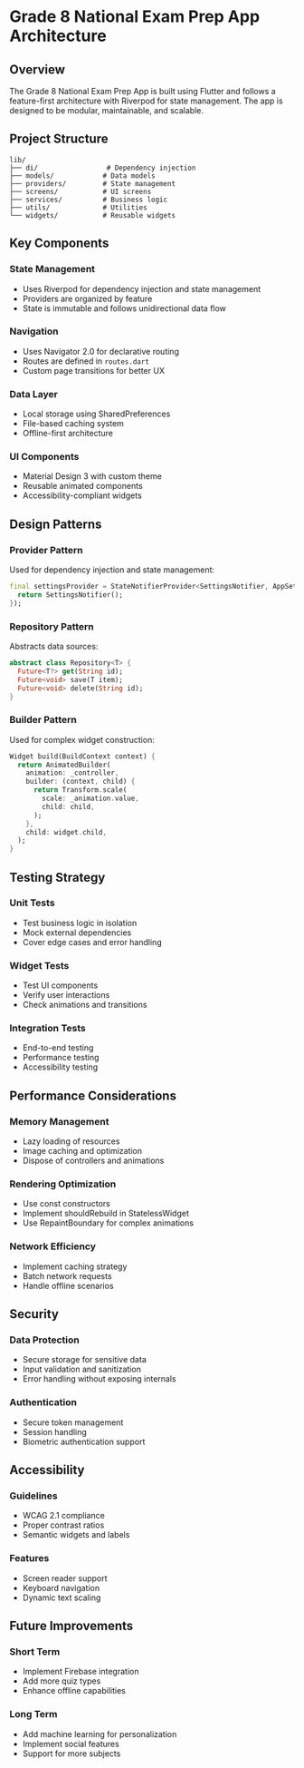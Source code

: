 # Grade 8 National Exam Prep App Architecture

## Overview
The Grade 8 National Exam Prep App is built using Flutter and follows a feature-first architecture with Riverpod for state management. The app is designed to be modular, maintainable, and scalable.

## Project Structure

```
lib/
├── di/                 # Dependency injection
├── models/            # Data models
├── providers/         # State management
├── screens/           # UI screens
├── services/          # Business logic
├── utils/             # Utilities
└── widgets/           # Reusable widgets
```

## Key Components

### State Management
- Uses Riverpod for dependency injection and state management
- Providers are organized by feature
- State is immutable and follows unidirectional data flow

### Navigation
- Uses Navigator 2.0 for declarative routing
- Routes are defined in `routes.dart`
- Custom page transitions for better UX

### Data Layer
- Local storage using SharedPreferences
- File-based caching system
- Offline-first architecture

### UI Components
- Material Design 3 with custom theme
- Reusable animated components
- Accessibility-compliant widgets

## Design Patterns

### Provider Pattern
Used for dependency injection and state management:
```dart
final settingsProvider = StateNotifierProvider<SettingsNotifier, AppSettings>((ref) {
  return SettingsNotifier();
});
```

### Repository Pattern
Abstracts data sources:
```dart
abstract class Repository<T> {
  Future<T?> get(String id);
  Future<void> save(T item);
  Future<void> delete(String id);
}
```

### Builder Pattern
Used for complex widget construction:
```dart
Widget build(BuildContext context) {
  return AnimatedBuilder(
    animation: _controller,
    builder: (context, child) {
      return Transform.scale(
        scale: _animation.value,
        child: child,
      );
    },
    child: widget.child,
  );
}
```

## Testing Strategy

### Unit Tests
- Test business logic in isolation
- Mock external dependencies
- Cover edge cases and error handling

### Widget Tests
- Test UI components
- Verify user interactions
- Check animations and transitions

### Integration Tests
- End-to-end testing
- Performance testing
- Accessibility testing

## Performance Considerations

### Memory Management
- Lazy loading of resources
- Image caching and optimization
- Dispose of controllers and animations

### Rendering Optimization
- Use const constructors
- Implement shouldRebuild in StatelessWidget
- Use RepaintBoundary for complex animations

### Network Efficiency
- Implement caching strategy
- Batch network requests
- Handle offline scenarios

## Security

### Data Protection
- Secure storage for sensitive data
- Input validation and sanitization
- Error handling without exposing internals

### Authentication
- Secure token management
- Session handling
- Biometric authentication support

## Accessibility

### Guidelines
- WCAG 2.1 compliance
- Proper contrast ratios
- Semantic widgets and labels

### Features
- Screen reader support
- Keyboard navigation
- Dynamic text scaling

## Future Improvements

### Short Term
- Implement Firebase integration
- Add more quiz types
- Enhance offline capabilities

### Long Term
- Add machine learning for personalization
- Implement social features
- Support for more subjects
